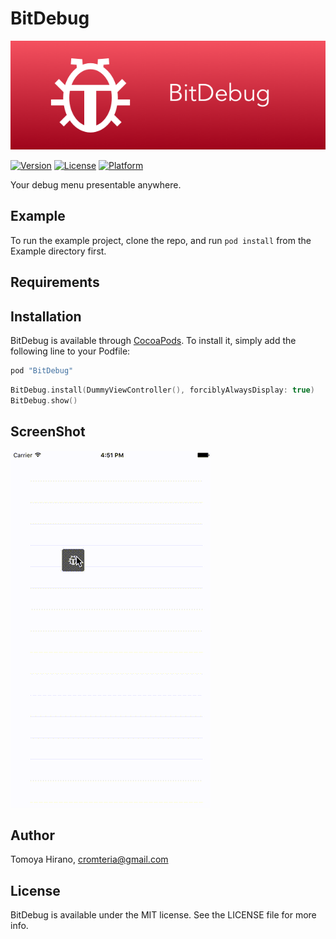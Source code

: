 # BitDebug

![](https://raw.githubusercontent.com/noppefoxwolf/BitDebug/master/readme/logo.png)

[![Version](https://img.shields.io/cocoapods/v/BitDebug.svg?style=flat)](http://cocoapods.org/pods/BitDebug)
[![License](https://img.shields.io/cocoapods/l/BitDebug.svg?style=flat)](http://cocoapods.org/pods/BitDebug)
[![Platform](https://img.shields.io/cocoapods/p/BitDebug.svg?style=flat)](http://cocoapods.org/pods/BitDebug)

Your debug menu presentable anywhere.

## Example

To run the example project, clone the repo, and run `pod install` from the Example directory first.

## Requirements

## Installation

BitDebug is available through [CocoaPods](http://cocoapods.org). To install
it, simply add the following line to your Podfile:

```ruby
pod "BitDebug"
```

```swift
BitDebug.install(DummyViewController(), forciblyAlwaysDisplay: true)
BitDebug.show()
```

## ScreenShot

![](https://raw.githubusercontent.com/noppefoxwolf/BitDebug/master/readme/sample320.gif)

## Author

Tomoya Hirano, cromteria@gmail.com

## License

BitDebug is available under the MIT license. See the LICENSE file for more info.
